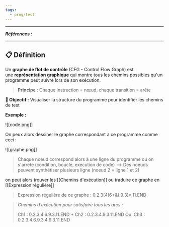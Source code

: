 ```yaml
---
tags:
  - prog/test
---
```



---
***Références :***

---

## 📋 Définition

Un **graphe de flot de contrôle** (CFG - Control Flow Graph) est une **représentation graphique** qui montre tous les chemins possibles qu'un programme peut suivre lors de son exécution.

> **Principe** : Chaque instruction = nœud, chaque transition = arête

**🎯 Objectif :** Visualiser la structure du programme pour identifier les chemins de test


**Exemple :**

![[code.png]]  

On peux alors dessiner le graphe correspondant à ce programme comme ceci : 

![[graphe.png]]

> Chaque noeud correspond alors à une ligne du programme ou on s'arrete (condition, boucle,  execution de code)
>  --> Des noeuds peuvent synthétiser plusieurs ligne (noeud 2 = ligne 1 et 2)


on peut alors trouver les [[Chemins d'exécution]] ou traduire ce graphe en [[Expression régulière]]

>Expression régulière de ce graphe :
> 	0.2.3(4(6+&).9.3)*.11.END

> *Chemins d'exécution pour satisfaire tous les arcs :* 
> 
> Ch1 : 0.2.3.4.6.9.3.11.END + 
> Ch2 : 0.2.3.4.9.3.11.END
> Ou 
> Ch3 : 0.2.3.4.6.9.3.4.9.3.11.END